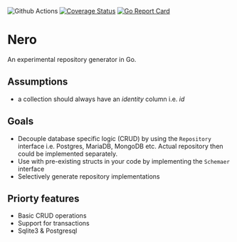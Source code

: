 ![Github Actions](https://github.com/sf9v/nero/workflows/ci/badge.svg)
[![Coverage Status](https://coveralls.io/repos/github/sf9v/nero/badge.svg?branch=master)](https://coveralls.io/github/sf9v/nero?branch=master)
[![Go Report Card](https://goreportcard.com/badge/github.com/sf9v/nero)](https://goreportcard.com/report/github.com/sf9v/nero)

# Nero

An experimental repository generator in Go.

## Assumptions

- a collection should always have an *identity* column i.e. *id*

## Goals

- Decouple database specific logic (CRUD) by using the `Repository` interface i.e. Postgres, MariaDB, MongoDB etc. 
  Actual repository then could be implemented separately.
- Use with pre-existing structs in your code by implementing the `Schemaer` interface
- Selectively generate repository implementations

## Priorty features

- Basic CRUD operations
- Support for transactions
- Sqlite3 & Postgresql